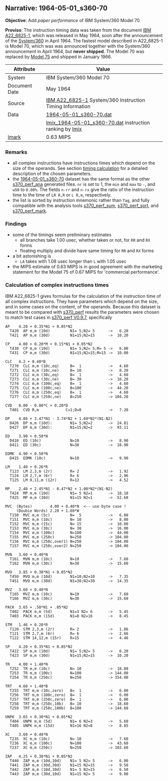 ## Narrative: 1964-05-01_s360-70

**Objective**: Add _paper performance_ of IBM System/360 Model 70

**Proviso**: The instruction timing data was taken from the document 
[IBM A22_6825-1](http://www.bitsavers.org/pdf/ibm/360/A22_6825-1_360instrTiming.pdf),
which was released in May 1964, soon after the announcement of the
[System/360](https://en.wikipedia.org/wiki/IBM_System/360) in April 1964.
The fastest model described in A22_6825-1 is Model 70, which was was announced
together with the System/360 announcement in April 1964, but **never shipped**.
The Model 70 was replaced by
[Model 75](https://en.wikipedia.org/wiki/IBM_System/360_Model_75)
and shipped in January 1966.

| Attribute | Value |
| --------- | ----- |
| System | IBM System/360 Model 70 |
| Document Date | May 1964 |
| Source | [IBM A22_6825-1](http://www.bitsavers.org/pdf/ibm/360/A22_6825-1_360instrTiming.pdf) System/360 Instruction Timing Information|
| Data | [1964-05-01_s360-70.dat](../data/1964-05-01_s360-70.dat) |
|      | [lmix_1964-05-01_s360-70.dat](lmix_1964-05-01_s360-70.dat) instruction ranking by [lmix](https://github.com/wfjm/s370-perf/blob/master/doc/s370_perf_mark.md#user-content-mix-lmix) |
| [lmark](README_narr.md#user-content-lmark) | 0.63 MIPS |

### Remarks <a name="rem"></a>
- all complex instructions have instructions times which depend on the size of
  the operands. See section [timing calculation](#user-content-rem-calc) for
  a detailed description of the chosen parameters.
- the [1964-05-01_s360-70](../data/1964-05-01_s360-70.dat) dataset has the
  same format as the other
  [s370_perf_ana](../doc/s370_perf_ana.md) generated files.
  `nr` is set to 1, the `min` and `max` to `-`, and `w50` to `0.00%`.
  The fields `n-rr` and `n-rx` give the ratio of the instruction time to the
  time of `LR R,R` or `L R,m`, respectively.
- the list is sorted by instruction mnemonic rather than `Tag`, and fully
  compatible with the analysis tools
  [s370_perf_sum](../doc/s370_perf_sum.md), 
  [s370_perf_sort](../doc/s370_perf_sort.md), and
  [s370_perf_mark](../doc/s370_perf_mark.md).

### Findings <a name="find"></a>
- some of the timings seem preliminary estimates
  - all branches take 1.00 usec, whether taken or not, for `RR` and `RX` forms
  - floating multiply and divide have same timing for `RR` and `RX` forms
- a bit astonishing is
  - `LA` takes with 1.08 usec longer than `L` with 1.05 usec
- the MIPS estimate of 0.63 MIPS is in good agreement with the marketing
  statement for the Model 75 of 0.67 MIPS for 'commercial performance'.

### Calculation of complex instructions times <a name="rem-calc"></a>
IBM A22_6825-1 gives formulas for the calculation of the instruction time
of all complex instructions. They have parameters which depend on the size,
and in some cases on the content, of the operands. Because this dataset
is meant to be compared with [s370_perf](../doc/s370_perf.md) results the
parameters were chosen to match test cases in
[s370_perf V0.9.7](https://github.com/wfjm/s370-perf/blob/2685ff0/codes/s370_perf.asm),
specifically
```
AP    4.20 + 0.35*N1 + 0.05*N2
  T420  AP m,m (10d)         N1= 5;N2= 5      ->   6.20
  T421  AP m,m (30d)         N1=15;N2=15      ->  10.20

CP    4.00 + 0.20*M + 0.15*N1 + 0.05*N2
  T430  CP m,m (10d)         N1= 5;N2= 5;M= 5 ->   6.00
  T431  CP m,m (30d)         N1=15;N2=15;M=15 ->  10.00

CLC   4.2 + 0.40*B
  T270  CLC m,m (10c,eq)     B=  1            ->   4.60
  T271  CLC m,m (10c,ne)     B= 10            ->   8.20
  T272  CLC m,m (30c,eq)     B=  1            ->   4.60
  T273  CLC m,m (30c,ne)     B= 30            ->  16.20
  T274  CLC m,m (100c,eq)    B=  1            ->   4.60
  T275  CLC m,m (100c,ne)    B=100            ->  44.20
  T276  CLC m,m (250c,eq)    B=  1            ->   4.60
  T277  CLC m,m (250c,ne)    B=250            -> 104.20

CVD   8.00 - 0.80*C + 0.20*D
  T401  CVD R,m            C=1;D=0            ->   7.20

DP    4.86 + 3.47*N1 - 3.74*N2 + 1.68*N2*(N1-N2)
  D426  DP m,m (10d):        N1= 5;N2=2       ->  24.81
  D427  DP m,m (30d):        N1=15;N2=2       ->  93.11

ED    3.90 + 0.50*N
  D410  ED (10c)             N=10             ->   8.90
  D411  ED (30c)             N=30             ->  18.90
  
EDMK  4.90 + 0.50*N
  D415  EDMK (10c)           N=10             ->   9.90  

LM    1.40 + 0.26*R
  T123  LM 2,3,m (2r)        R= 2             ->   1.92
  T124  LM 2,7,m (6r)        R= 6             ->   2.96
  T125  LM 0,11,m (12r)      R=12             ->   4.52

MP    2.40 + 2.45*N1 - 0.47*N2 + 1.00*N2*(N1-N2)
  T424  MP m,m (10d)         N1= 5 N2=1       ->  18.18
  T425  MP m,m (30d)         N1=15 N2=1       ->  52.68

MVC  (Bytes)        4.00 + 0.40*N  <-- use byte case !
     (Doubie Words) 2.20 + 1.60*W
  T150  MVC m,m (5c)         N=  5            ->   6.00  
  T151  MVC m,m (10c)        N= 10            ->   8.00  
  T152  MVC m,m (15c)        N= 15            ->  10.00  
  T153  MVC m,m (30c)        N= 30            ->  16.00  
  T154  MVC m,m (100c)       N=100            ->  44.00  
  T155  MVC m,m (250c)       N=250            -> 104.00  
  T156  MVC m,m (250c,over1) N=250            -> 104.00  
  T157  MVC m,m (250c,over2) N=250            -> 104.00  

MVN   3.60 + 0.40*N
  T161  MVN m,m (10c)        N=10             ->   7.60  
  T162  MVN m,m (30c)        N=30             ->  15.60  

MVO   3.85 + 0.30*N1 + 0.05*N2
  T450  MVO m,m (10d)        N1=10;N2=10      ->   7.35  
  T451  MVO m,m (30d)        N1=30;N2=30      ->  14.35  

MVZ   3.60 + 0.40*N
  T165  MVZ m,m (10c)        N=10             ->   7.60  
  T166  MVZ m,m (30c)        N=30             ->  15.60  

PACK  3.65 + .50*N1 + .05*N2
  T402  PACK m,m (5d)        N1=3 N2= 6       ->   5.45
  T403  PACK m,m (15d)       N1=8 N2=16       ->   8.45

STM   1.46 + 0.20*R
  T120  STM 2,3,m (2r)       R= 2             ->   1.86  
  T121  STM 2,7,m (6r)       R= 6             ->   2.66  
  T122  STM 14,12,m (15r)    R=15             ->   4.46
  
SP    4.20 + 0.35*N1 + 0.05*N2
  T422  SP m,m (10d)         N1= 5;N2= 5      ->   6.20  
  T423  SP m,m (30d)         N1=15;N2=15      ->  10.20  

TR    4.00 + 1.40*N
  T252  TR m,m (10c)         N= 10            ->  18.00  
  T253  TR m,m (100c)        N=100            -> 144.00  
  T254  TR m,m (250c)        N=250            -> 354.00  

TRT   4.60 + 1.40*B
  T255  TRT m,m (10c,zero)   B=  1            ->   6.00  
  T256  TRT m,m (100c,zero)  B=  1            ->   6.00  
  T257  TRT m,m (250c,zero)  B=  1            ->   6.00  
  T258  TRT m,m (250c,10b)   B= 10            ->  18.60  
  T259  TRT m,m (250c,100b)  B=100            -> 144.60  

UNPK  3.65 + 0.30*N1 + 0.05*N2
  T404  UNPK m,m (5d)        N1= 6 N2=3       ->   5.60
  T405  UNPK m,m (15d)       N1=16 N2=8       ->   8.85

XC    3.60 + 0.40*N
  T235  XC m,m (10c)         N= 10            ->   7.60
  T236  XC m,m (100c)        N=100            ->  43.60  
  T237  XC m,m (250c)        N=250            -> 103.60  

ZAP   4.25 + 0.30*N1 + 0.05*N2
  T440  ZAP m,m (10d,10d)    N1= 5 N2= 5      ->   6.00
  T441  ZAP m,m (30d,30d)    N1=15 N2=15      ->   9.50
  T442  ZAP m,m (10d,30d)    N1= 5 N2=15      ->   6.50
  T443  ZAP m,m (30d,10d)    N1=15 N2= 5      ->   9.00
```